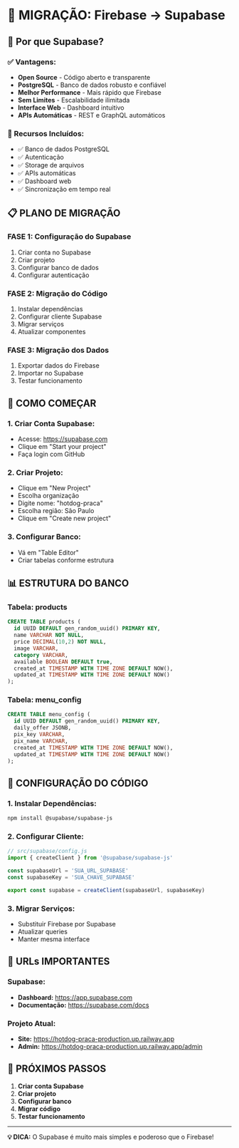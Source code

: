 # 🚀 MIGRAÇÃO: Firebase → Supabase

## 🎯 Por que Supabase?

### **✅ Vantagens:**
- **Open Source** - Código aberto e transparente
- **PostgreSQL** - Banco de dados robusto e confiável
- **Melhor Performance** - Mais rápido que Firebase
- **Sem Limites** - Escalabilidade ilimitada
- **Interface Web** - Dashboard intuitivo
- **APIs Automáticas** - REST e GraphQL automáticos

### **🔧 Recursos Incluídos:**
- ✅ Banco de dados PostgreSQL
- ✅ Autenticação
- ✅ Storage de arquivos
- ✅ APIs automáticas
- ✅ Dashboard web
- ✅ Sincronização em tempo real

## 📋 PLANO DE MIGRAÇÃO

### **FASE 1: Configuração do Supabase**
1. Criar conta no Supabase
2. Criar projeto
3. Configurar banco de dados
4. Configurar autenticação

### **FASE 2: Migração do Código**
1. Instalar dependências
2. Configurar cliente Supabase
3. Migrar serviços
4. Atualizar componentes

### **FASE 3: Migração dos Dados**
1. Exportar dados do Firebase
2. Importar no Supabase
3. Testar funcionamento

## 🚀 COMO COMEÇAR

### **1. Criar Conta Supabase:**
- Acesse: https://supabase.com
- Clique em "Start your project"
- Faça login com GitHub

### **2. Criar Projeto:**
- Clique em "New Project"
- Escolha organização
- Digite nome: "hotdog-praca"
- Escolha região: São Paulo
- Clique em "Create new project"

### **3. Configurar Banco:**
- Vá em "Table Editor"
- Criar tabelas conforme estrutura

## 📊 ESTRUTURA DO BANCO

### **Tabela: products**
```sql
CREATE TABLE products (
  id UUID DEFAULT gen_random_uuid() PRIMARY KEY,
  name VARCHAR NOT NULL,
  price DECIMAL(10,2) NOT NULL,
  image VARCHAR,
  category VARCHAR,
  available BOOLEAN DEFAULT true,
  created_at TIMESTAMP WITH TIME ZONE DEFAULT NOW(),
  updated_at TIMESTAMP WITH TIME ZONE DEFAULT NOW()
);
```

### **Tabela: menu_config**
```sql
CREATE TABLE menu_config (
  id UUID DEFAULT gen_random_uuid() PRIMARY KEY,
  daily_offer JSONB,
  pix_key VARCHAR,
  pix_name VARCHAR,
  created_at TIMESTAMP WITH TIME ZONE DEFAULT NOW(),
  updated_at TIMESTAMP WITH TIME ZONE DEFAULT NOW()
);
```

## 🔧 CONFIGURAÇÃO DO CÓDIGO

### **1. Instalar Dependências:**
```bash
npm install @supabase/supabase-js
```

### **2. Configurar Cliente:**
```javascript
// src/supabase/config.js
import { createClient } from '@supabase/supabase-js'

const supabaseUrl = 'SUA_URL_SUPABASE'
const supabaseKey = 'SUA_CHAVE_SUPABASE'

export const supabase = createClient(supabaseUrl, supabaseKey)
```

### **3. Migrar Serviços:**
- Substituir Firebase por Supabase
- Atualizar queries
- Manter mesma interface

## 📱 URLs IMPORTANTES

### **Supabase:**
- **Dashboard:** https://app.supabase.com
- **Documentação:** https://supabase.com/docs

### **Projeto Atual:**
- **Site:** https://hotdog-praca-production.up.railway.app
- **Admin:** https://hotdog-praca-production.up.railway.app/admin

## 🎯 PRÓXIMOS PASSOS

1. **Criar conta Supabase**
2. **Criar projeto**
3. **Configurar banco**
4. **Migrar código**
5. **Testar funcionamento**

---

**💡 DICA:** O Supabase é muito mais simples e poderoso que o Firebase! 